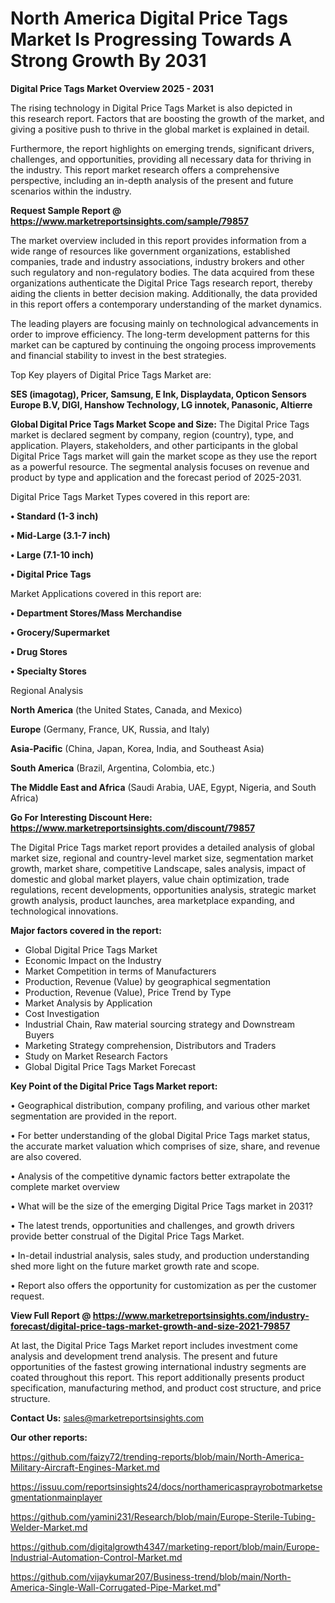 # North America Digital Price Tags Market Is Progressing Towards A Strong Growth By 2031

<Strong> Digital Price Tags Market Overview 2025 - 2031</strong>

The rising technology in Digital Price Tags Market is also depicted in this research report. Factors that are boosting the growth of the market, and giving a positive push to thrive in the global market is explained in detail.

Furthermore, the report highlights on emerging trends, significant drivers, challenges, and opportunities, providing all necessary data for thriving in the industry. This report market research offers a comprehensive perspective, including an in-depth analysis of the present and future scenarios within the industry.

<strong>Request Sample Report @ <a href=https://www.marketreportsinsights.com/sample/79857>https://www.marketreportsinsights.com/sample/79857</a></strong>

The market overview included in this report provides information from a wide range of resources like government organizations, established companies, trade and industry associations, industry brokers and other such regulatory and non-regulatory bodies. The data acquired from these organizations authenticate the Digital Price Tags research report, thereby aiding the clients in better decision making. Additionally, the data provided in this report offers a contemporary understanding of the market dynamics.

The leading players are focusing mainly on technological advancements in order to improve efficiency. The long-term development patterns for this market can be captured by continuing the ongoing process improvements and financial stability to invest in the best strategies.

Top Key players of Digital Price Tags Market are:

<strong>SES (imagotag), Pricer, Samsung, E Ink, Displaydata, Opticon Sensors Europe B.V, DIGI, Hanshow Technology, LG innotek, Panasonic, Altierre</strong>

<strong><b>Global Digital Price Tags Market Scope and Size:</b></strong>
The Digital Price Tags market is declared segment by company, region (country), type, and application. Players, stakeholders, and other participants in the global Digital Price Tags market will gain the market scope as they use the report as a powerful resource. The segmental analysis focuses on revenue and product by type and application and the forecast period of 2025-2031.

Digital Price Tags Market Types covered in this report are:

<strong>• Standard (1-3 inch)

• Mid-Large (3.1-7 inch)

• Large (7.1-10 inch)

• Digital Price Tags</strong>

Market Applications covered in this report are:

<strong>• Department Stores/Mass Merchandise

• Grocery/Supermarket

• Drug Stores

• Specialty Stores</strong> 

Regional Analysis

<strong>North America</strong> (the United States, Canada, and Mexico)

<strong>Europe</strong> (Germany, France, UK, Russia, and Italy)

<strong>Asia-Pacific</strong> (China, Japan, Korea, India, and Southeast Asia)

<strong>South America</strong> (Brazil, Argentina, Colombia, etc.)

<strong>The Middle East and Africa</strong> (Saudi Arabia, UAE, Egypt, Nigeria, and South Africa)

<strong>Go For Interesting Discount Here: <a href=https://www.marketreportsinsights.com/discount/79857>https://www.marketreportsinsights.com/discount/79857</a></strong>

The Digital Price Tags market report provides a detailed analysis of global market size, regional and country-level market size, segmentation market growth, market share, competitive Landscape, sales analysis, impact of domestic and global market players, value chain optimization, trade regulations, recent developments, opportunities analysis, strategic market growth analysis, product launches, area marketplace expanding, and technological innovations.

<strong><b>Major factors covered in the report:</b></strong>
<ul>
  <li>Global Digital Price Tags Market </li>
  <li>Economic Impact on the Industry</li>
  <li>Market Competition in terms of Manufacturers</li>
  <li>Production, Revenue (Value) by geographical segmentation</li>
  <li>Production, Revenue (Value), Price Trend by Type</li>
  <li>Market Analysis by Application</li>
  <li>Cost Investigation</li>
  <li>Industrial Chain, Raw material sourcing strategy and Downstream Buyers</li>
  <li>Marketing Strategy comprehension, Distributors and Traders</li>
  <li>Study on Market Research Factors</li>
  <li>Global Digital Price Tags Market Forecast</li>
</ul>

<strong><b>Key Point of the Digital Price Tags Market report:</b></strong>

• Geographical distribution, company profiling, and various other market segmentation are provided in the report.

• For better understanding of the global Digital Price Tags market status, the accurate market valuation which comprises of size, share, and revenue are also covered.

• Analysis of the competitive dynamic factors better extrapolate the complete market overview

• What will be the size of the emerging Digital Price Tags market in 2031?

• The latest trends, opportunities and challenges, and growth drivers provide better construal of the Digital Price Tags Market.

• In-detail industrial analysis, sales study, and production understanding shed more light on the future market growth rate and scope.

• Report also offers the opportunity for customization as per the customer request.

<strong><b>View Full Report @ <a href=https://www.marketreportsinsights.com/industry-forecast/digital-price-tags-market-growth-and-size-2021-79857>https://www.marketreportsinsights.com/industry-forecast/digital-price-tags-market-growth-and-size-2021-79857</a></b></strong>


At last, the Digital Price Tags Market report includes investment come analysis and development trend analysis. The present and future opportunities of the fastest growing international industry segments are coated throughout this report. This report additionally presents product specification, manufacturing method, and product cost structure, and price structure.

<strong>Contact Us:</strong>
sales@marketreportsinsights.com

<strong>Our other reports:</strong>

<a href=https://github.com/faizy72/trending-reports/blob/main/North-America-Military-Aircraft-Engines-Market.md>https://github.com/faizy72/trending-reports/blob/main/North-America-Military-Aircraft-Engines-Market.md</a>

<a href=https://issuu.com/reportsinsights24/docs/northamericasprayrobotmarketsegmentationmainplayer>https://issuu.com/reportsinsights24/docs/northamericasprayrobotmarketsegmentationmainplayer</a>

<a href=https://github.com/yamini231/Research/blob/main/Europe-Sterile-Tubing-Welder-Market.md>https://github.com/yamini231/Research/blob/main/Europe-Sterile-Tubing-Welder-Market.md</a>

<a href=https://github.com/digitalgrowth4347/marketing-report/blob/main/Europe-Industrial-Automation-Control-Market.md>https://github.com/digitalgrowth4347/marketing-report/blob/main/Europe-Industrial-Automation-Control-Market.md</a>

<a href=https://github.com/vijaykumar207/Business-trend/blob/main/North-America-Single-Wall-Corrugated-Pipe-Market.md>https://github.com/vijaykumar207/Business-trend/blob/main/North-America-Single-Wall-Corrugated-Pipe-Market.md</a>"
